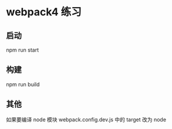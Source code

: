 # webpack4 练习

## 启动

npm run start

## 构建

npm run build

## 其他

如果要编译 node 模块 webpack.config.dev.js 中的 target 改为 node